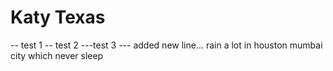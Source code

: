 # Katy Texas

-- test 1
-- test 2
---test 3
--- added new line... rain a lot in houston
mumbai  city which never sleep
